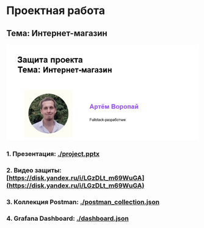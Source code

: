 # Проектная работа

## Тема: Интернет-магазин

![logo](./img/logo.png)


### 1. Презентация: [./project.pptx](./project.pptx)
### 2. Видео защиты: [https://disk.yandex.ru/i/LGzDLt_m69WuGA](https://disk.yandex.ru/i/LGzDLt_m69WuGA)
### 3. Коллекция Postman: [./postman_collection.json](./postman_collection.json)
### 4. Grafana Dashboard: [./dashboard.json](./dashboard.json)

